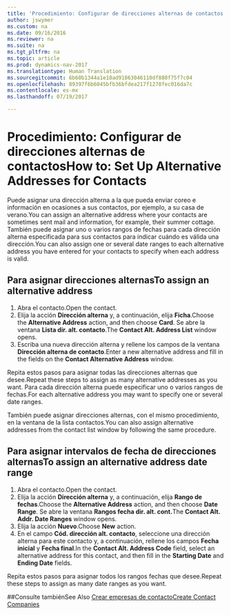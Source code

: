 ```yaml
---
title: 'Procedimiento: Configurar de direcciones alternas de contactos'
author: jswymer
ms.custom: na
ms.date: 09/16/2016
ms.reviewer: na
ms.suite: na
ms.tgt_pltfrm: na
ms.topic: article
ms.prod: dynamics-nav-2017
ms.translationtype: Human Translation
ms.sourcegitcommit: 6b60b1344a1e18ad91863046110df880f75f7c04
ms.openlocfilehash: 89397f6b6045bfb36bfdea217f1278fec016da7c
ms.contentlocale: es-mx
ms.lasthandoff: 07/19/2017

---
```

# <a name="how-to-set-up-alternative-addresses-for-contacts"></a><span data-ttu-id="c5dc8-102">Procedimiento: Configurar de direcciones alternas de contactos</span><span class="sxs-lookup"><span data-stu-id="c5dc8-102">How to: Set Up Alternative Addresses for Contacts</span></span>
<span data-ttu-id="c5dc8-103">Puede asignar una dirección alterna a la que pueda enviar coreo e información en ocasiones a sus contactos, por ejemplo, a su casa de verano.</span><span class="sxs-lookup"><span data-stu-id="c5dc8-103">You can assign an alternative address where your contacts are sometimes sent mail and information, for example, their summer cottage.</span></span> <span data-ttu-id="c5dc8-104">También puede asignar uno o varios rangos de fechas para cada dirección alterna especificada para sus contactos para indicar cuándo es válida una dirección.</span><span class="sxs-lookup"><span data-stu-id="c5dc8-104">You can also assign one or several date ranges to each alternative address you have entered for your contacts to specify when each address is valid.</span></span>

## <a name="to-assign-an-alternative-address"></a><span data-ttu-id="c5dc8-105">Para asignar direcciones alternas</span><span class="sxs-lookup"><span data-stu-id="c5dc8-105">To assign an alternative address</span></span>
1. <span data-ttu-id="c5dc8-106">Abra el contacto.</span><span class="sxs-lookup"><span data-stu-id="c5dc8-106">Open the contact.</span></span>
2. <span data-ttu-id="c5dc8-107">Elija la acción **Dirección alterna** y, a continuación, elija **Ficha**.</span><span class="sxs-lookup"><span data-stu-id="c5dc8-107">Choose the **Alternative Address** action, and then choose **Card**.</span></span> <span data-ttu-id="c5dc8-108">Se abre la ventana **Lista dir. alt. contacto**.</span><span class="sxs-lookup"><span data-stu-id="c5dc8-108">The **Contact Alt. Address List** window opens.</span></span>
3. <span data-ttu-id="c5dc8-109">Escriba una nueva dirección alterna y rellene los campos de la ventana **Dirección alterna de contacto**.</span><span class="sxs-lookup"><span data-stu-id="c5dc8-109">Enter a new alternative address and fill in the fields on the **Contact Alternative Address** window.</span></span>

<span data-ttu-id="c5dc8-110">Repita estos pasos para asignar todas las direcciones alternas que desee.</span><span class="sxs-lookup"><span data-stu-id="c5dc8-110">Repeat these steps to assign as many alternative addresses as you want.</span></span> <span data-ttu-id="c5dc8-111">Para cada dirección alterna puede especificar uno o varios rangos de fechas.</span><span class="sxs-lookup"><span data-stu-id="c5dc8-111">For each alternative address you may want to specify one or several date ranges.</span></span>

<span data-ttu-id="c5dc8-112">También puede asignar direcciones alternas, con el mismo procedimiento, en la ventana de la lista contactos.</span><span class="sxs-lookup"><span data-stu-id="c5dc8-112">You can also assign alternative addresses from the contact list window by following the same procedure.</span></span>

## <a name="to-assign-an-alternative-address-date-range"></a><span data-ttu-id="c5dc8-113">Para asignar intervalos de fecha de direcciones alternas</span><span class="sxs-lookup"><span data-stu-id="c5dc8-113">To assign an alternative address date range</span></span>
1. <span data-ttu-id="c5dc8-114">Abra el contacto.</span><span class="sxs-lookup"><span data-stu-id="c5dc8-114">Open the contact.</span></span>
2. <span data-ttu-id="c5dc8-115">Elija la acción **Dirección alterna** y, a continuación, elija **Rango de fechas**.</span><span class="sxs-lookup"><span data-stu-id="c5dc8-115">Choose the **Alternative Address** action, and then choose **Date Range**.</span></span> <span data-ttu-id="c5dc8-116">Se abre la ventana **Rangos fecha dir. alt. cont.**</span><span class="sxs-lookup"><span data-stu-id="c5dc8-116">The **Contact Alt. Addr. Date Ranges** window opens.</span></span>
3. <span data-ttu-id="c5dc8-117">Elija la acción **Nuevo**.</span><span class="sxs-lookup"><span data-stu-id="c5dc8-117">Choose **New** action.</span></span>
4. <span data-ttu-id="c5dc8-118">En el campo **Cód. dirección alt. contacto**, seleccione una dirección alterna para este contacto y, a continuación, rellene los campos **Fecha inicial** y **Fecha final**.</span><span class="sxs-lookup"><span data-stu-id="c5dc8-118">In the **Contact Alt. Address Code** field, select an alternative address for this contact, and then fill in the **Starting Date** and **Ending Date** fields.</span></span>

<span data-ttu-id="c5dc8-119">Repita estos pasos para asignar todos los rangos fechas que desee.</span><span class="sxs-lookup"><span data-stu-id="c5dc8-119">Repeat these steps to assign as many date ranges as you want.</span></span>

##<a name="see-also"></a><span data-ttu-id="c5dc8-120">Consulte también</span><span class="sxs-lookup"><span data-stu-id="c5dc8-120">See Also</span></span>
[<span data-ttu-id="c5dc8-121">Crear empresas de contacto</span><span class="sxs-lookup"><span data-stu-id="c5dc8-121">Create Contact Companies</span></span>](marketing-create-contact-companies.md)


